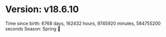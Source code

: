 # Version: v18.6.10
Time since birth: 6768 days, 162432 hours, 9745920 minutes, 584755200 seconds
Season: Spring 🌸
